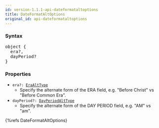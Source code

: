 ```yaml
---
id: version-1.1.1-api-dateformataltoptions
title: DateFormatAltOptions
original_id: api-dateformataltoptions
---
```


### Syntax

<pre class="syntax">
object {
  era?,
  dayPeriod?
}
</pre>

### Properties

- <code class="def">era?: <span>[EraAltType](api-eraalttype)</span></code>
  - Specify the alternate form of the ERA field, e.g. "Before Christ" vs "Before Common Era".
- <code class="def">dayPeriod?: <span>[DayPeriodAltType](api-dayperiodalttype)</span></code>
  - Specify the alternate form of the DAY PERIOD field, e.g. "AM" vs "am".

{%refs DateFormatAltOptions}
